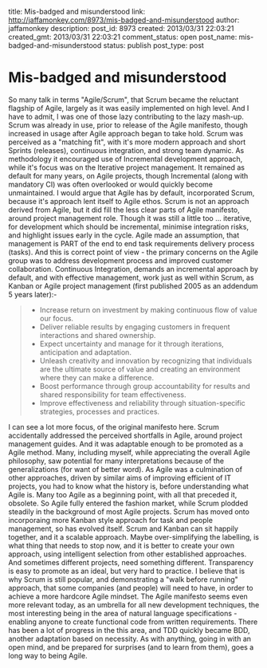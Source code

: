 title: Mis-badged and misunderstood
link: http://jaffamonkey.com/8973/mis-badged-and-misunderstood
author: jaffamonkey
description: 
post_id: 8973
created: 2013/03/31 22:03:21
created_gmt: 2013/03/31 22:03:21
comment_status: open
post_name: mis-badged-and-misunderstood
status: publish
post_type: post

# Mis-badged and misunderstood

So many talk in terms "Agile/Scrum", that Scrum became the reluctant flagship of Agile, largely as it was easily implemented on high level. And I have to admit, I was one of those lazy contributing to the lazy mash-up. Scrum was already in use, prior to release of the Agile manifesto, though increased in usage after Agile approach began to take hold. Scrum was perceived as a "matching fit", with it's more modern approach and short Sprints (releases), continuous integration, and strong team dynamic. As methodology it encouraged use of Incremental development approach, while it's focus was on the Iterative project management. It remained as default for many years, on Agile projects, though Incremental (along with mandatory CI) was often overlooked or would quickly become unmaintained. I would argue that Agile has by default, incorporated Scrum, because it's approach lent itself to Agile ethos. Scrum is not an approach derived from Agile, but it did fill the less clear parts of Agile manifesto, around project management role. Though it was still a little too ... iterative, for development which should be incremental, minimise integration risks, and highlight issues early in the cycle. Agile made an assumption, that management is PART of the end to end task requirements delivery process (tasks). And this is correct point of view - the primary concerns on the Agile group was to address development process and improved customer collaboration. Continuous Integration, demands an incremental approach by default, and with effective management, work just as well within Scrum, as Kanban or Agile project management (first published 2005 as an addendum 5 years later):- 

>   * Increase return on investment by making continuous flow of value our focus.
>   * Deliver reliable results by engaging customers in frequent interactions and shared ownership.
>   * Expect uncertainty and manage for it through iterations, anticipation and adaptation.
>   * Unleash creativity and innovation by recognizing that individuals are the ultimate source of value and creating an environment where they can make a difference.
>   * Boost performance through group accountability for results and shared responsibility for team effectiveness.
>   * Improve effectiveness and reliability through situation-specific strategies, processes and practices.

I can see a lot more focus, of the original manifesto here. Scrum accidentally addressed the perceived shortfalls in Agile, around project management guides. And it was adaptable enough to be promoted as a Agile method. Many, including myself, while appreciating the overall Agile philosophy, saw potential for many interpretations because of the generalizations (for want of better word). As Agile was a culmination of other approaches, driven by similar aims of improving efficient of IT projects, you had to know what the history is, before understanding what Agile is. Many too Agile as a beginning point, with all that preceded it, obsolete. So Agile fully entered the fashion market, while Scrum plodded steadily in the background of most Agile projects. Scrum has moved onto incorporaing more Kanban style approach for task and people management, so has evolved itself. Scrum and Kanban can sit happily together, and it a scalable approach. Maybe over-simplifying the labelling, is what thing that needs to stop now, and it is better to create your own approach, using intelligent selection from other established approaches. And sometimes different projects, need something different. Transparency is easy to promote as an ideal, but very hard to practice. I believe that is why Scrum is still popular, and demonstrating a "walk before running" approach, that some companies (and people) will need to have, in order to achieve a more hardcore Agile mindset. The Agile manifesto seems even more relevant today, as an umbrella for all new development techniques, the most interesting being in the area of natural language specifications - enabling anyone to create functional code from written requirements. There has been a lot of progress in the this area, and TDD quickly became BDD, another adaptation based on necessity. As with anything, going in with an open mind, and be prepared for surprises (and to learn from them), goes a long way to being Agile.